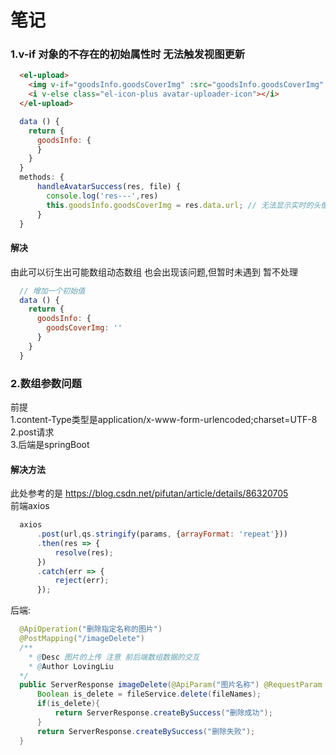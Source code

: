 # 笔记
### 1.v-if 对象的不存在的初始属性时 无法触发视图更新
```html
  <el-upload>
    <img v-if="goodsInfo.goodsCoverImg" :src="goodsInfo.goodsCoverImg" class="avatar">
    <i v-else class="el-icon-plus avatar-uploader-icon"></i>
  </el-upload>
```
```js
  data () {
    return {
      goodsInfo: {
      }
    }
  }
  methods: {
      handleAvatarSuccess(res, file) {
        console.log('res---',res)
        this.goodsInfo.goodsCoverImg = res.data.url; // 无法显示实时的头像
      }
  }
```
#### 解决
由此可以衍生出可能数组动态数组 也会出现该问题,但暂时未遇到 暂不处理
```js
  // 增加一个初始值
  data () {
    return {
      goodsInfo: {
        goodsCoverImg: ''
      }
    }
  }
```
### 2.数组参数问题
前提  
1.content-Type类型是application/x-www-form-urlencoded;charset=UTF-8  
2.post请求  
3.后端是springBoot  

#### 解决方法
此处参考的是 https://blog.csdn.net/pifutan/article/details/86320705  
前端axios
```js
  axios
      .post(url,qs.stringify(params, {arrayFormat: 'repeat'}))
      .then(res => {
          resolve(res);
      })
      .catch(err => {
          reject(err);
      });
```
后端:
```java
  @ApiOperation("删除指定名称的图片")
  @PostMapping("/imageDelete")
  /**
    * @Desc 图片的上传 注意 前后端数组数据的交互 
    * @Author LovingLiu
  */
  public ServerResponse imageDelete(@ApiParam("图片名称") @RequestParam String[] fileNames){
      Boolean is_delete = fileService.delete(fileNames);
      if(is_delete){
          return ServerResponse.createBySuccess("删除成功");
      }
      return ServerResponse.createBySuccess("删除失败");
  }
```
